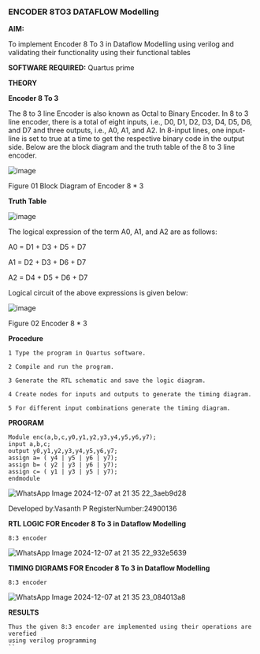 ### ENCODER 8TO3 DATAFLOW Modelling

**AIM:**

To implement  Encoder 8 To 3 in Dataflow Modelling using verilog and validating their functionality using their functional tables

**SOFTWARE REQUIRED:** Quartus prime

**THEORY**

**Encoder 8 To 3**

The 8 to 3 line Encoder is also known as Octal to Binary Encoder. In 8 to 3 line encoder, there is a total of eight inputs, i.e., D0, D1, D2, D3, D4, D5, D6, and D7 and three outputs, i.e., A0, A1, and A2. In 8-input lines, one input-line is set to true at a time to get the respective binary code in the output side. Below are the block diagram and the truth table of the 8 to 3 line encoder.

![image](https://github.com/naavaneetha/ENCODER8TO3DATAFLOW/assets/154305477/0bc242c1-eb9e-4c47-afe5-30428470efc3)

Figure 01  Block Diagram of Encoder 8 * 3

**Truth Table**

![image](https://github.com/naavaneetha/ENCODER8TO3DATAFLOW/assets/154305477/35496b14-ae6e-4cd1-9abd-d6736b576575)

The logical expression of the term A0, A1, and A2 are as follows:

A0 = D1 + D3 + D5 + D7

A1 = D2 + D3 + D6 + D7

A2 = D4 + D5 + D6 + D7

Logical circuit of the above expressions is given below:

![image](https://github.com/naavaneetha/ENCODER8TO3DATAFLOW/assets/154305477/95acaee6-c873-4c75-89eb-ef09fb158053)

Figure 02  Encoder 8 * 3

**Procedure**

```
1 Type the program in Quartus software.

2 Compile and run the program.

3 Generate the RTL schematic and save the logic diagram.

4 Create nodes for inputs and outputs to generate the timing diagram.

5 For different input combinations generate the timing diagram.
```
**PROGRAM**
```
Module enc(a,b,c,y0,y1,y2,y3,y4,y5,y6,y7);
input a,b,c;
output y0,y1,y2,y3,y4,y5,y6,y7;
assign a= ( y4 | y5 | y6 | y7);
assign b= ( y2 | y3 | y6 | y7);
assign c= ( y1 | y3 | y5 | y7);
endmodule

```
![WhatsApp Image 2024-12-07 at 21 35 22_3aeb9d28](https://github.com/user-attachments/assets/e498c031-b494-4821-a309-015547b45f91)


Developed by:Vasanth P
RegisterNumber:24900136

**RTL LOGIC FOR Encoder 8 To 3 in Dataflow Modelling**
```
8:3 encoder
```
![WhatsApp Image 2024-12-07 at 21 35 22_932e5639](https://github.com/user-attachments/assets/dade79ce-4ef5-415c-a55c-2eb34480fc5c)


**TIMING DIGRAMS FOR Encoder 8 To 3 in Dataflow Modelling**
```
8:3 encoder
```
![WhatsApp Image 2024-12-07 at 21 35 23_084013a8](https://github.com/user-attachments/assets/69d4afb1-b383-4911-8064-d1fc399da327)


**RESULTS**
```
Thus the given 8:3 encoder are implemented using their operations are verefied
using verilog programming
`` 




